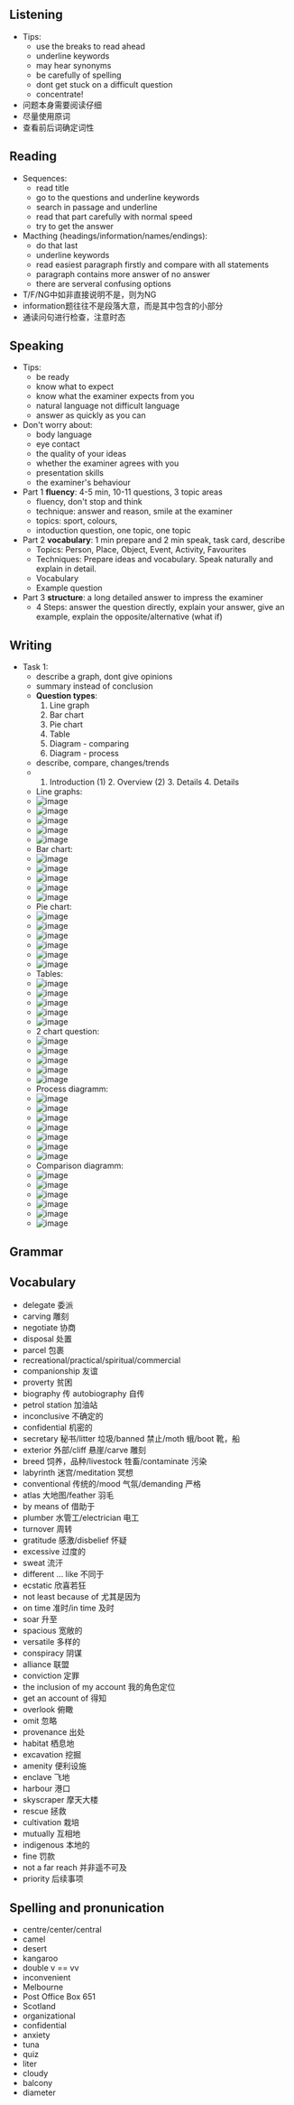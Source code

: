 ## Listening
- Tips:
  - use the breaks to read ahead
  - underline keywords
  - may hear synonyms
  - be carefully of spelling
  - dont get stuck on a difficult question
  - concentrate!
- 问题本身需要阅读仔细
- 尽量使用原词
- 查看前后词确定词性

## Reading
- Sequences:
  - read title
  - go to the questions and underline keywords
  - search in passage and underline
  - read that part carefully with normal speed
  - try to get the answer
- Macthing (headings/information/names/endings):
  - do that last
  - underline keywords
  - read easiest paragraph firstly and compare with all statements
  - paragraph contains more answer of no answer
  - there are serveral confusing options
- T/F/NG中如非直接说明不是，则为NG
- information题往往不是段落大意，而是其中包含的小部分
- 通读问句进行检查，注意时态
## Speaking
- Tips:
  - be ready
  - know what to expect
  - know what the examiner expects from you
  - natural language not difficult language
  - answer as quickly as you can
- Don't worry about:
  - body language
  - eye contact
  - the quality of your ideas
  - whether the examiner agrees with you
  - presentation skills
  - the examiner's behaviour
- Part 1 **fluency**: 4-5 min, 10-11 questions, 3 topic areas
  - fluency, don't stop and think
  - technique: answer and reason, smile at the examiner
  - topics: sport, colours, 
  - intoduction question, one topic, one topic
- Part 2 **vocabulary**: 1 min prepare and 2 min speak, task card, describe
  - Topics: Person, Place, Object, Event, Activity, Favourites
  - Techniques: Prepare ideas and vocabulary. Speak naturally and explain in detail.
  - Vocabulary
  - Example question
- Part 3 **structure**: a long detailed answer to impress the examiner
  - 4 Steps: answer the question directly, explain your answer, give an example, explain the opposite/alternative (what if)
## Writing
- Task 1:
  - describe a graph, dont give opinions
  - summary instead of conclusion
  - **Question types**:
    1. Line graph
    2. Bar chart
    3. Pie chart
    4. Table
    5. Diagram - comparing
    6. Diagram - process
  - describe, compare, changes/trends
  - 1. Introduction (1) 2. Overview (2) 3. Details 4. Details
  - Line graphs:
  - ![image](https://github.com/engineerkong/Learning_Notes/assets/89781823/797ab23b-67cf-48c7-9115-0114cc70ca51)
  - ![image](https://github.com/engineerkong/Learning_Notes/assets/89781823/afca1dd5-e3ff-4873-9445-a27d05a9535d)
  - ![image](https://github.com/engineerkong/Learning_Notes/assets/89781823/fd3db52e-1e70-4f13-ac79-b156ee0b8808)
  - ![image](https://github.com/engineerkong/Learning_Notes/assets/89781823/4e5f9396-277b-41c6-baec-404297f24371)
  - ![image](https://github.com/engineerkong/Learning_Notes/assets/89781823/4c9af7a0-b970-48a7-8b05-73f64cb63734)
  - Bar chart:
  - ![image](https://github.com/engineerkong/Learning_Notes/assets/89781823/aed84d89-a01e-4460-ad10-842d87cfea27)
  - ![image](https://github.com/engineerkong/Learning_Notes/assets/89781823/84f1366f-c3a0-4d30-a467-006e4c7bebd9)
  - ![image](https://github.com/engineerkong/Learning_Notes/assets/89781823/efc5bb36-b8a4-4d11-b3bb-10b7b443219b)
  - ![image](https://github.com/engineerkong/Learning_Notes/assets/89781823/07b7d267-b6b2-4775-adbe-c90b42b9a838)
  - ![image](https://github.com/engineerkong/Learning_Notes/assets/89781823/72d31f5c-749e-4d4d-aa89-261e9506f871)
  - Pie chart:
  - ![image](https://github.com/engineerkong/Learning_Notes/assets/89781823/f80f81d1-1af6-44cb-83b4-9b2e157f17e6)
  - ![image](https://github.com/engineerkong/Learning_Notes/assets/89781823/75435775-b1e9-486f-91c4-06717a24b790)
  - ![image](https://github.com/engineerkong/Learning_Notes/assets/89781823/e782dfcf-eebe-43fc-a5db-efeaa010ffd5)
  - ![image](https://github.com/engineerkong/Learning_Notes/assets/89781823/8d3bc515-e311-40d5-9340-df6789231e5f)
  - ![image](https://github.com/engineerkong/Learning_Notes/assets/89781823/610e6dd6-ef16-48cb-b255-f79ba7762495)
  - ![image](https://github.com/engineerkong/Learning_Notes/assets/89781823/ea176c6d-5cbd-4f76-9618-5f8491a7ab3b)
  - Tables:
  - ![image](https://github.com/engineerkong/Learning_Notes/assets/89781823/c4767d96-25a2-4d97-9288-d3efc8b2c3a6)
  - ![image](https://github.com/engineerkong/Learning_Notes/assets/89781823/fc75be10-d83c-4c66-a48f-f847d945973c)
  - ![image](https://github.com/engineerkong/Learning_Notes/assets/89781823/09a5a588-e297-4423-bce0-78be9e0f9ac9)
  - ![image](https://github.com/engineerkong/Learning_Notes/assets/89781823/21340898-1243-4a3d-be44-69d8a8abde37)
  - ![image](https://github.com/engineerkong/Learning_Notes/assets/89781823/1d65bca4-d10e-4c8a-aef7-3f234e42568b)
  - 2 chart question:
  - ![image](https://github.com/engineerkong/Learning_Notes/assets/89781823/eac3e7fd-84a6-407c-b9ad-e91045f83e0c)
  - ![image](https://github.com/engineerkong/Learning_Notes/assets/89781823/d1e148ac-75fd-4f71-b3c1-5b0247229cfd)
  - ![image](https://github.com/engineerkong/Learning_Notes/assets/89781823/2542e89d-2c84-4de5-9c6a-7f7c3b022d1d)
  - ![image](https://github.com/engineerkong/Learning_Notes/assets/89781823/f7380334-9bb4-48a1-a0a6-c94ee468fa5e)
  - ![image](https://github.com/engineerkong/Learning_Notes/assets/89781823/8fb27c9e-c8f9-4a85-92f7-16cd6c7980b1)
  - Process diagramm:
  - ![image](https://github.com/engineerkong/Learning_Notes/assets/89781823/36c1f966-65f3-4f83-9887-96753111f8a0)
  - ![image](https://github.com/engineerkong/Learning_Notes/assets/89781823/29e0d509-c9e9-4307-8855-fc7d311f782e)
  - ![image](https://github.com/engineerkong/Learning_Notes/assets/89781823/4669adde-edea-4daa-a4ac-dc22e2acab95)
  - ![image](https://github.com/engineerkong/Learning_Notes/assets/89781823/98851993-a536-4b88-b088-473e915e093a)
  - ![image](https://github.com/engineerkong/Learning_Notes/assets/89781823/711828da-9446-428c-9fc7-6ec854cfe7f4)
  - ![image](https://github.com/engineerkong/Learning_Notes/assets/89781823/22d2d2f6-77da-4287-8dfb-5bc7ad5a24f4)
  - ![image](https://github.com/engineerkong/Learning_Notes/assets/89781823/f7c1cde6-1d93-44f3-8d29-19b08f74bf90)
  - Comparison diagramm:
  - ![image](https://github.com/engineerkong/Learning_Notes/assets/89781823/63ac40fb-1391-47bf-8b82-b3a95be91649)
  - ![image](https://github.com/engineerkong/Learning_Notes/assets/89781823/75c415fd-8a3e-4677-b1f5-01b538c46b62)
  - ![image](https://github.com/engineerkong/Learning_Notes/assets/89781823/5c85c309-1aa7-45eb-aaf1-e4ade405888a)
  - ![image](https://github.com/engineerkong/Learning_Notes/assets/89781823/37e09d1e-48be-4396-bf0a-20b387d6d20a)
  - ![image](https://github.com/engineerkong/Learning_Notes/assets/89781823/874e846b-61a3-45dc-abc6-b1cddd10f127)
  - ![image](https://github.com/engineerkong/Learning_Notes/assets/89781823/d8e26ac0-6635-4e76-817f-f68fbd02fa58)

  
## Grammar

## Vocabulary
- delegate 委派
- carving 雕刻
- negotiate 协商
- disposal 处置
- parcel 包裹
- recreational/practical/spiritual/commercial
- companionship 友谊
- proverty 贫困
- biography 传 autobiography 自传
- petrol station 加油站
- inconclusive 不确定的
- confidential 机密的
- secretary 秘书/litter 垃圾/banned 禁止/moth 蛾/boot 靴，船
- exterior 外部/cliff 悬崖/carve 雕刻
- breed 饲养，品种/livestock 牲畜/contaminate 污染
- labyrinth 迷宫/meditation 冥想
- conventional 传统的/mood 气氛/demanding 严格
- atlas 大地图/feather 羽毛
- by means of 借助于
- plumber 水管工/electrician 电工
- turnover 周转
- gratitude 感激/disbelief 怀疑
- excessive 过度的
- sweat 流汗
- different ... like 不同于
- ecstatic 欣喜若狂
- not least because of 尤其是因为
- on time 准时/in time 及时
- soar 升至
- spacious 宽敞的
- versatile 多样的
- conspiracy 阴谋
- alliance 联盟
- conviction 定罪
- the inclusion of my account 我的角色定位
- get an account of 得知
- overlook 俯瞰
- omit 忽略
- provenance 出处
- habitat 栖息地
- excavation 挖掘
- amenity 便利设施
- enclave 飞地
- harbour 港口
- skyscraper 摩天大楼
- rescue 拯救
- cultivation 栽培
- mutually 互相地
- indigenous 本地的
- fine 罚款
- not a far reach 并非遥不可及
- priority 后续事项
## Spelling and pronunication
- centre/center/central
- camel
- desert
- kangaroo
- double v == vv
- inconvenient
- Melbourne
- Post Office Box 651
- Scotland
- organizational
- confidential
- anxiety
- tuna
- quiz
- liter
- cloudy
- balcony
- diameter
